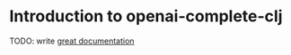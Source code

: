 # Introduction to openai-complete-clj

TODO: write [great documentation](http://jacobian.org/writing/what-to-write/)
